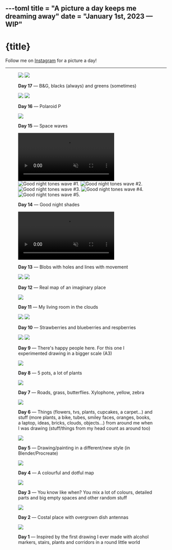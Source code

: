 ---toml
title = "A picture a day keeps me dreaming away"
date = "January 1st, 2023 — WIP"
---

# {title}

Follow me on [Instagram](https://instagram.com/ayo.reis) for a picture a day!

---

<figure id="17">
    
<img loading="lazy" src="/pictures/17.1.webp"/>
<img loading="lazy" src="/pictures/17.2.webp" />

<figcaption>

**Day 17** — B&G, blacks (always) and greens (sometimes)</figcaption>

</figure>

<figure id="16">
    
<img loading="lazy" src="/pictures/16.1.webp"/>
<img loading="lazy" src="/pictures/16.2.webp" />

<figcaption>

**Day 16** — Polaroid P</figcaption>

</figure>

<figure id="15">
    
<img loading="lazy" src="/pictures/15.webp"/>

<figcaption>

**Day 15** — Space waves</figcaption>

</figure>

<figure id="14">
    
<video autoplay loop muted playsinline>
    <source src="/pictures/14.1.webm"/>
    <source src="/pictures/14.1.mp4"/>

    Animation of good night tones waves

</video>

<img alt="Good night tones wave #1." loading="lazy" src="/pictures/14.2.webp"/>
<img alt="Good night tones wave #2." loading="lazy" src="/pictures/14.3.webp"/>
<img alt="Good night tones wave #3." loading="lazy" src="/pictures/14.4.webp"/>
<img alt="Good night tones wave #4." loading="lazy" src="/pictures/14.5.webp"/>
<img alt="Good night tones wave #5." loading="lazy" src="/pictures/14.6.webp"/>

<figcaption>

**Day 14** — Good night shades</figcaption>

</figure>

<figure id="13">

<video autoplay loop muted playsinline>
    <source src="/pictures/13.webm"/>
    <source src="/pictures/13.mp4"/>
</video>

<figcaption>

**Day 13** — Blobs with holes and lines with movement</figcaption>

</figure>

<figure id="12">
    
<img loading="lazy" src="/pictures/12.1.webp"/>
<img loading="lazy" src="/pictures/12.2.webp"/>

<figcaption>

**Day 12** — Real map of an imaginary place</figcaption>

</figure>

<figure id="11">

<img loading="lazy" src="/pictures/11.webp"/>

<figcaption>

**Day 11** — My living room in the clouds</figcaption>

</figure>

<figure id="10">
    
<img loading="lazy" src="/pictures/10.1.webp"/>
<img loading="lazy" src="/pictures/10.2.webp"/>

<figcaption>

**Day 10** — Strawberries and blueberries and respberries</figcaption>

</figure>

<figure id="9">
    
<img loading="lazy" src="/pictures/9.1.webp"/>
<img loading="lazy" src="/pictures/9.2.webp"/>

<figcaption>

**Day 9** — There's happy people here. For this one I experimented drawing in a bigger scale (A3)</figcaption>

</figure>

<figure id="8">
    
<img loading="lazy" src="/pictures/8.webp"/>

<figcaption>

**Day 8** — 5 pots, a lot of plants</figcaption>

</figure>

<figure id="7">
    
<img loading="lazy" src="/pictures/7.webp"/>

<figcaption>

**Day 7** — Roads, grass, butterflies. Xylophone, yellow, zebra</figcaption>

</figure>

<figure id="6">
    
<img loading="lazy" src="/pictures/6.webp"/>

<figcaption>

**Day 6** — Things (flowers, tvs, plants, cupcakes, a carpet...) and stuff (more plants, a bike, tubes, smiley faces, oranges, books, a laptop, ideas, bricks, clouds, objects...) from around me when I was drawing (stuff/things from my head count as around too)</figcaption>

</figure>

<figure id="5">
    
<img loading="lazy" src="/pictures/5.webp"/>

<figcaption>

**Day 5** — Drawing/painting in a different/new style (in Blender/Procreate)</figcaption>

</figure>

<figure id="4">
    
<img loading="lazy" src="/pictures/4.webp"/>

<figcaption>

**Day 4** — A colourful and dotful map</figcaption>

</figure>

<figure id="3">
    
<img loading="lazy" src="/pictures/3.webp"/>

<figcaption>

**Day 3** — You know like when? You mix a lot of colours, detailed parts and big empty spaces and other random stuff</figcaption>

</figure>

<figure id="2">
    
<img loading="lazy" src="/pictures/2.webp"/>

<figcaption>

**Day 2** — Costal place with overgrown dish antennas</figcaption>

</figure>

<figure id="1">
    
<img loading="lazy" src="/pictures/1.webp"/>

<figcaption>

**Day 1** — Inspired by the first drawing I ever made with alcohol markers, stairs, plants and corridors in a round little world</figcaption>

</figure>
